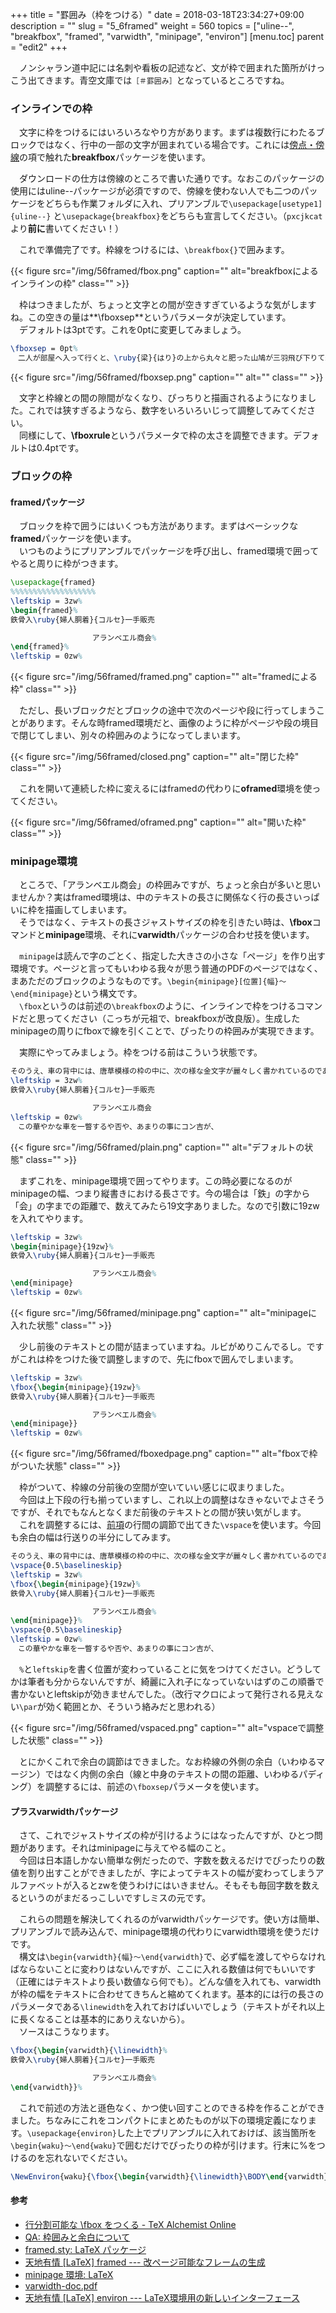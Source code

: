 +++
title = "罫囲み（枠をつける）"
date = 2018-03-18T23:34:27+09:00
description = ""
slug = "5_6framed"
weight = 560
topics = ["uline--", "breakfbox", "framed", "varwidth", "minipage", "environ"]
[menu.toc]
    parent = "edit2"
+++

&#x3000;ノンシャラン道中記には名刺や看板の記述など、文が枠で囲まれた箇所がけっこう出てきます。青空文庫では`［＃罫囲み］`となっているところですね。

### インラインでの枠
　文字に枠をつけるにはいろいろなやり方があります。まずは複数行にわたるブロックではなく、行中の一部の文字が囲まれている場合です。これには[傍点・傍線](/tutorial/5_3bouten/)の項で触れた**breakfbox**パッケージを使います。

　ダウンロードの仕方は傍線のところで書いた通りです。なおこのパッケージの使用にはuline--パッケージが必須ですので、傍線を使わない人でも二つのパッケージをどちらも作業フォルダに入れ、プリアンブルで`\usepackage[usetype1]{uline--}`
と`\usepackage{breakfbox}`をどちらも宣言してください。（`pxcjkcat`より**前に**書いてください！）

　これで準備完了です。枠線をつけるには、`\breakfbox{}`で囲みます。

{{< figure src="/img/56framed/fbox.png" caption="" alt="breakfboxによるインラインの枠" class="" >}}

　枠はつきましたが、ちょっと文字との間が空きすぎているような気がしますね。この空きの量は**\fboxsep**というパラメータが決定しています。  
　デフォルトは3ptです。これを0ptに変更してみましょう。

```LaTeX
\fboxsep = 0pt%
　二人が部屋へ入って行くと、\ruby{梁}{はり}の上から丸々と肥った山鳩が三羽飛び下りて来、寝台の下からは、黒い山羊が起きあがって来て、渋い声で\breakfbox{めえ}とないた。
```

{{< figure src="/img/56framed/fboxsep.png" caption="" alt="" class="" >}}

　文字と枠線との間の隙間がなくなり、ぴっちりと描画されるようになりました。これでは狭すぎるようなら、数字をいろいろいじって調整してみてください。  
　同様にして、**\fboxrule**というパラメータで枠の太さを調整できます。デフォルトは0.4ptです。

### ブロックの枠
#### framedパッケージ
　ブロックを枠で囲うにはいくつも方法があります。まずはベーシックな**framed**パッケージを使います。  
　いつものようにプリアンブルでパッケージを呼び出し、framed環境で囲ってやると周りに枠がつきます。

```LaTeX
\usepackage{framed}
%%%%%%%%%%%%%%%%%%%
\leftskip = 3zw%
\begin{framed}%
鉄骨入\ruby{婦人胴着}{コルセ}一手販売

　　　　　　　　　　　アランベエル商会%
\end{framed}%
\leftskip = 0zw%
```

{{< figure src="/img/56framed/framed.png" caption="" alt="framedによる枠" class="" >}}

　ただし、長いブロックだとブロックの途中で次のページや段に行ってしまうことがあります。そんな時framed環境だと、画像のように枠がページや段の境目で閉じてしまい、別々の枠囲みのようになってしまいます。

{{< figure src="/img/56framed/closed.png" caption="" alt="閉じた枠" class="" >}}

　これを開いて連続した枠に変えるにはframedの代わりに**oframed**環境を使ってください。

{{< figure src="/img/56framed/oframed.png" caption="" alt="開いた枠" class="" >}}

### minipage環境
　ところで、「アランベエル商会」の枠囲みですが、ちょっと余白が多いと思いませんか？実はframed環境は、中のテキストの長さに関係なく行の長さいっぱいに枠を描画してしまいます。  
　そうではなく、テキストの長さジャストサイズの枠を引きたい時は、**\fbox**コマンドと**minipage**環境、それに**varwidth**パッケージの合わせ技を使います。

　`minipage`は読んで字のごとく、指定した大きさの小さな「ページ」を作り出す環境です。ページと言ってもいわゆる我々が思う普通のPDFのページではなく、まあただのブロックのようなものです。`\begin{minipage}[位置]{幅}～\end{minipage}`という構文です。  
　`\fbox`というのは前述の`\breakfbox`のように、インラインで枠をつけるコマンドだと思ってください（こっちが元祖で、breakfboxが改良版）。生成したminipageの周りにfboxで線を引くことで、ぴったりの枠囲みが実現できます。

　実際にやってみましょう。枠をつける前はこういう状態です。

```LaTeX
そのうえ、車の背中には、唐草模様の枠の中に、次の様な金文字が麗々しく書かれているのである。
\leftskip = 3zw%
鉄骨入\ruby{婦人胴着}{コルセ}一手販売

　　　　　　　　　　　アランベエル商会
\leftskip = 0zw%
　この華やかな車を一瞥するや否や、あまりの事にコン吉が、
```

{{< figure src="/img/56framed/plain.png" caption="" alt="デフォルトの状態" class="" >}}

　まずこれを、minipage環境で囲ってやります。この時必要になるのがminipageの幅、つまり縦書きにおける長さです。今の場合は「鉄」の字から「会」の字までの距離で、数えてみたら19文字ありました。なので引数に19zwを入れてやります。

```LaTeX
\leftskip = 3zw%
\begin{minipage}{19zw}%
鉄骨入\ruby{婦人胴着}{コルセ}一手販売

　　　　　　　　　　　アランベエル商会%
\end{minipage}
\leftskip = 0zw%
```

{{< figure src="/img/56framed/minipage.png" caption="" alt="minipageに入れた状態" class="" >}}

　少し前後のテキストとの間が詰まっていますね。ルビがめりこんでるし。ですがこれは枠をつけた後で調整しますので、先にfboxで囲んでしまいます。

```LaTeX
\leftskip = 3zw%
\fbox{\begin{minipage}{19zw}%
鉄骨入\ruby{婦人胴着}{コルセ}一手販売

　　　　　　　　　　　アランベエル商会%
\end{minipage}}
\leftskip = 0zw%
```

{{< figure src="/img/56framed/fboxedpage.png" caption="" alt="fboxで枠がついた状態" class="" >}}

　枠がついて、枠線の分前後の空間が空いていい感じに収まりました。  
　今回は上下段の行も揃っていますし、これ以上の調整はなきゃないでよさそうですが、それでもなんとなくまだ前後のテキストとの間が狭い気がします。
　これを調整するには、[前項](/tutorial/5_5fontsize/)の行間の調節で出てきた`\vspace`を使います。今回も余白の幅は行送りの半分にしてみます。

```LaTeX
そのうえ、車の背中には、唐草模様の枠の中に、次の様な金文字が麗々しく書かれているのである。%
\vspace{0.5\baselineskip}
\leftskip = 3zw%
\fbox{\begin{minipage}{19zw}%
鉄骨入\ruby{婦人胴着}{コルセ}一手販売

　　　　　　　　　　　アランベエル商会%
\end{minipage}}%
\vspace{0.5\baselineskip}
\leftskip = 0zw%
　この華やかな車を一瞥するや否や、あまりの事にコン吉が、
```

　`%`と`leftskip`を書く位置が変わっていることに気をつけてください。どうしてかは筆者も分からないんですが、綺麗に入れ子になっていないはずのこの順番で書かないとleftskipが効きませんでした。（改行マクロによって発行される見えない`\par`が効く範囲とか、そういう絡みだと思われる）

{{< figure src="/img/56framed/vspaced.png" caption="" alt="vspaceで調整した状態" class="" >}}

　とにかくこれで余白の調節はできました。なお枠線の外側の余白（いわゆるマージン）ではなく内側の余白（線と中身のテキストの間の距離、いわゆるパディング）を調整するには、前述の`\fboxsep`パラメータを使います。

#### プラスvarwidthパッケージ
　さて、これでジャストサイズの枠が引けるようにはなったんですが、ひとつ問題があります。それはminipageに与えてやる幅のこと。  
　今回は日本語しかない簡単な例だったので、字数を数えるだけでぴったりの数値を割り出すことができましたが、字によってテキストの幅が変わってしまうアルファベットが入るとzwを使うわけにはいきません。そもそも毎回字数を数えるというのがまだるっこしいですしミスの元です。

　これらの問題を解決してくれるのがvarwidthパッケージです。使い方は簡単、プリアンブルで読み込んで、minipage環境の代わりにvarwidth環境を使うだけです。  
　構文は`\begin{varwidth}{幅}～\end{varwidth}`で、必ず幅を渡してやらなければならないことに変わりはないんですが、ここに入れる数値は何でもいいです（正確にはテキストより長い数値なら何でも）。どんな値を入れても、varwidthが枠の幅をテキストに合わせてきちんと縮めてくれます。基本的には行の長さのパラメータである`\linewidth`を入れておけばいいでしょう（テキストがそれ以上に長くなることは基本的にありえないから）。  
　ソースはこうなります。

```LaTeX
\fbox{\begin{varwidth}{\linewidth}%
鉄骨入\ruby{婦人胴着}{コルセ}一手販売

　　　　　　　　　　　アランベエル商会%
\end{varwidth}}%
```

　これで前述の方法と遜色なく、かつ使い回すことのできる枠を作ることができました。ちなみにこれをコンパクトにまとめたものが以下の環境定義になります。`\usepackage{environ}`した上でプリアンブルに入れておけば、該当箇所を`\begin{waku}～\end{waku}`で囲むだけでぴったりの枠が引けます。行末に%をつけるのを忘れないでください。

```LaTeX
\NewEnviron{waku}{\fbox{\begin{varwidth}{\linewidth}\BODY\end{varwidth}}}
```

#### 参考
- [行分割可能な \fbox をつくる - TeX Alchemist Online](http://doratex.hatenablog.jp/entry/20171219/1513609345)
- [QA: 枠囲みと余白について](https://oku.edu.mie-u.ac.jp/tex/mod/forum/discuss.php?d=2393)
- [framed.sty: LaTeX パッケージ](https://www.biwako.shiga-u.ac.jp/sensei/kumazawa/tex/framed.html)
- [天地有情 [LaTeX] framed --- 改ページ可能なフレームの生成](http://konoyonohana.blog.fc2.com/blog-entry-195.html)
- [minipage 環境: LaTeX](https://www.biwako.shiga-u.ac.jp/sensei/kumazawa/tex/minipage.html)
- [varwidth-doc.pdf](http://mirrors.ctan.org/macros/latex/contrib/varwidth/varwidth-doc.pdf)
- [天地有情 [LaTeX] environ --- LaTeX環境用の新しいインターフェース](http://konoyonohana.blog.fc2.com/blog-entry-55.html)